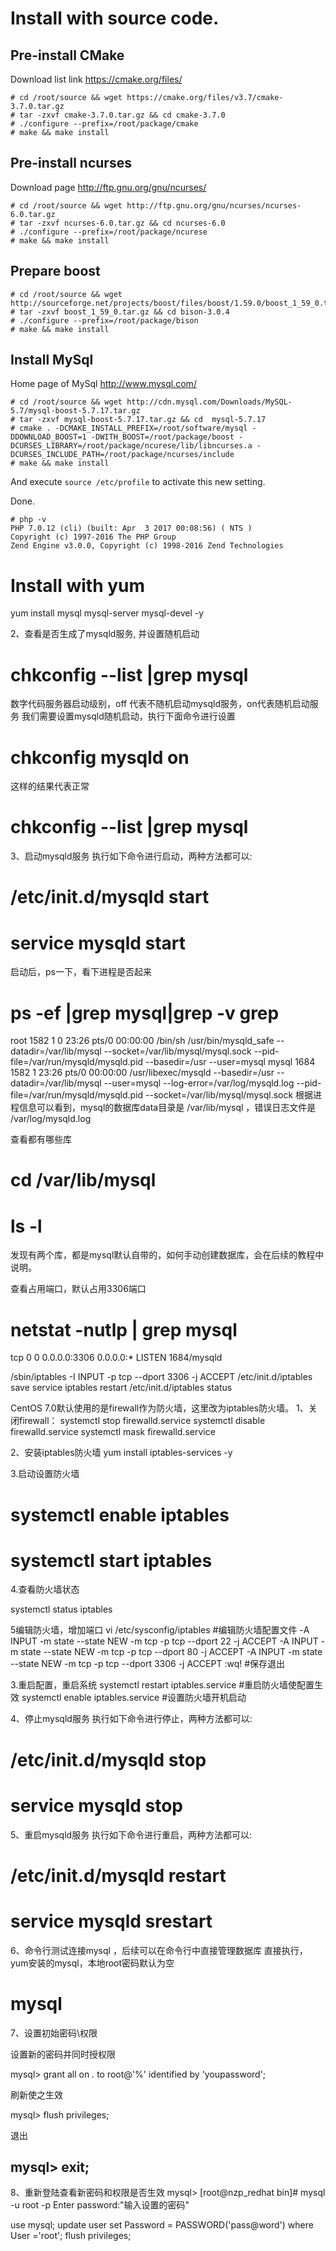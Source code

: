# Install with source code.

## Pre-install CMake

Download list link https://cmake.org/files/

```
# cd /root/source && wget https://cmake.org/files/v3.7/cmake-3.7.0.tar.gz
# tar -zxvf cmake-3.7.0.tar.gz && cd cmake-3.7.0
# ./configure --prefix=/root/package/cmake
# make && make install
```

## Pre-install ncurses

Download page http://ftp.gnu.org/gnu/ncurses/

```
# cd /root/source && wget http://ftp.gnu.org/gnu/ncurses/ncurses-6.0.tar.gz
# tar -zxvf ncurses-6.0.tar.gz && cd ncurses-6.0
# ./configure --prefix=/root/package/ncurese
# make && make install
```

## Prepare boost

```
# cd /root/source && wget http://sourceforge.net/projects/boost/files/boost/1.59.0/boost_1_59_0.tar.gz
# tar -zxvf boost_1_59_0.tar.gz && cd bison-3.0.4
# ./configure --prefix=/root/package/bison
# make && make install
```

## Install MySql

Home page of MySql http://www.mysql.com/

```
# cd /root/source && wget http://cdn.mysql.com/Downloads/MySQL-5.7/mysql-boost-5.7.17.tar.gz
# tar -zxvf mysql-boost-5.7.17.tar.gz && cd  mysql-5.7.17
# cmake . -DCMAKE_INSTALL_PREFIX=/root/software/mysql -DDOWNLOAD_BOOST=1 -DWITH_BOOST=/root/package/boost -DCURSES_LIBRARY=/root/package/ncurese/lib/libncurses.a -DCURSES_INCLUDE_PATH=/root/package/ncurses/include
# make && make install
```

And execute `source /etc/profile` to activate this new setting.

Done.

```
# php -v
PHP 7.0.12 (cli) (built: Apr  3 2017 00:08:56) ( NTS )
Copyright (c) 1997-2016 The PHP Group
Zend Engine v3.0.0, Copyright (c) 1998-2016 Zend Technologies
```

# Install with yum

yum install mysql mysql-server mysql-devel -y

2、查看是否生成了mysqld服务, 并设置随机启动
# chkconfig --list |grep mysql 

数字代码服务器启动级别，off  代表不随机启动mysqld服务，on代表随机启动服务
我们需要设置mysqld随机启动，执行下面命令进行设置
# chkconfig mysqld on 
这样的结果代表正常 
# chkconfig --list |grep mysql   

3、启动mysqld服务
执行如下命令进行启动，两种方法都可以:
# /etc/init.d/mysqld start     
# service mysqld start 

启动后，ps一下，看下进程是否起来 
# ps -ef |grep mysql|grep -v grep 
root      1582     1  0 23:26 pts/0    00:00:00 /bin/sh /usr/bin/mysqld_safe --datadir=/var/lib/mysql --socket=/var/lib/mysql/mysql.sock --pid-file=/var/run/mysqld/mysqld.pid --basedir=/usr --user=mysql
mysql     1684  1582  1 23:26 pts/0    00:00:00 /usr/libexec/mysqld --basedir=/usr --datadir=/var/lib/mysql --user=mysql --log-error=/var/log/mysqld.log --pid-file=/var/run/mysqld/mysqld.pid --socket=/var/lib/mysql/mysql.sock
根据进程信息可以看到，mysql的数据库data目录是 /var/lib/mysql ，错误日志文件是  /var/log/mysqld.log

查看都有哪些库
# cd /var/lib/mysql 
# ls -l 

发现有两个库，都是mysql默认自带的，如何手动创建数据库，会在后续的教程中说明。

查看占用端口，默认占用3306端口
# netstat -nutlp | grep mysql
tcp        0      0 0.0.0.0:3306                0.0.0.0:*                   LISTEN      1684/mysqld  

/sbin/iptables -I INPUT -p tcp --dport 3306 -j ACCEPT
/etc/init.d/iptables save
service iptables restart
/etc/init.d/iptables status

CentOS 7.0默认使用的是firewall作为防火墙，这里改为iptables防火墙。
1、关闭firewall：
systemctl stop firewalld.service
systemctl disable firewalld.service
systemctl mask firewalld.service

2、安装iptables防火墙
yum install iptables-services -y

3.启动设置防火墙

# systemctl enable iptables
# systemctl start iptables

4.查看防火墙状态

systemctl status iptables

5编辑防火墙，增加端口
vi /etc/sysconfig/iptables #编辑防火墙配置文件
-A INPUT -m state --state NEW -m tcp -p tcp --dport 22 -j ACCEPT
-A INPUT -m state --state NEW -m tcp -p tcp --dport 80 -j ACCEPT
-A INPUT -m state --state NEW -m tcp -p tcp --dport 3306 -j ACCEPT
:wq! #保存退出

3.重启配置，重启系统
systemctl restart iptables.service #重启防火墙使配置生效
systemctl enable iptables.service #设置防火墙开机启动

4、停止mysqld服务
执行如下命令进行停止，两种方法都可以:
# /etc/init.d/mysqld stop   
# service mysqld stop

5、重启mysqld服务
执行如下命令进行重启，两种方法都可以:
# /etc/init.d/mysqld restart
# service mysqld srestart

6、命令行测试连接mysql ，后续可以在命令行中直接管理数据库
直接执行，yum安装的mysql，本地root密码默认为空
# mysql


7、设置初始密码\权限

设置新的密码并同时授权限

mysql> grant all on *.* to root@'%' identified by 'youpassword';

刷新使之生效

mysql> flush privileges;

退出

mysql> exit;
----------------------------------------------------------------------------------------------------------------------------------------------------------------------------------------------------------------------------------------------------------------------------------------------------------------------------------------------------------------------------------------------------------------------------------------
 8、重新登陆查看新密码和权限是否生效
mysql> [root@nzp_redhat bin]# mysql -u root -p
Enter password:"输入设置的密码"

use mysql;
update user set Password = PASSWORD('pass@word') where User ='root';
flush privileges;